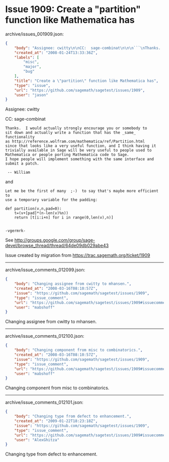 # Issue 1909: Create a "partition" function like Mathematica has

archive/issues_001909.json:
```json
{
    "body": "Assignee: cwitty\n\nCC:  sage-combinat\n\n\n```\nThanks.  I would actually strongly encourage you or somebody to\nsit down and actually write a function that has the _same_ functionality\nas http://reference.wolfram.com/mathematica/ref/Partition.html\nsince that looks like a very useful function, and I think having it\ntrivially available in Sage will be very useful to people used to\nMathematica or people porting Mathematica code to Sage.\nI hope people will implement something with the same interface and\nsubmit a patch.\n\n -- William\n```\n\n\nand \n\n\n```\nLet me be the first of many  ;-)  to say that's maybe more efficient to\nuse a temporary variable for the padding:\n\ndef partition(v,n,pad=0):\n    t=(v+[pad]*(n-len(v)%n))\n    return [t[i:i+n] for i in range(0,len(v),n)]\n\n\n-vgermrk-\n```\n\n\nSee http://groups.google.com/group/sage-devel/browse_thread/thread/64de09db029abe43\n\n\n\nIssue created by migration from https://trac.sagemath.org/ticket/1909\n\n",
    "created_at": "2008-01-24T13:33:36Z",
    "labels": [
        "misc",
        "major",
        "bug"
    ],
    "title": "Create a \"partition\" function like Mathematica has",
    "type": "issue",
    "url": "https://github.com/sagemath/sagetest/issues/1909",
    "user": "jason"
}
```
Assignee: cwitty

CC:  sage-combinat


```
Thanks.  I would actually strongly encourage you or somebody to
sit down and actually write a function that has the _same_ functionality
as http://reference.wolfram.com/mathematica/ref/Partition.html
since that looks like a very useful function, and I think having it
trivially available in Sage will be very useful to people used to
Mathematica or people porting Mathematica code to Sage.
I hope people will implement something with the same interface and
submit a patch.

 -- William
```


and 


```
Let me be the first of many  ;-)  to say that's maybe more efficient to
use a temporary variable for the padding:

def partition(v,n,pad=0):
    t=(v+[pad]*(n-len(v)%n))
    return [t[i:i+n] for i in range(0,len(v),n)]


-vgermrk-
```


See http://groups.google.com/group/sage-devel/browse_thread/thread/64de09db029abe43



Issue created by migration from https://trac.sagemath.org/ticket/1909





---

archive/issue_comments_012099.json:
```json
{
    "body": "Changing assignee from cwitty to mhansen.",
    "created_at": "2008-03-16T08:10:57Z",
    "issue": "https://github.com/sagemath/sagetest/issues/1909",
    "type": "issue_comment",
    "url": "https://github.com/sagemath/sagetest/issues/1909#issuecomment-12099",
    "user": "mabshoff"
}
```

Changing assignee from cwitty to mhansen.



---

archive/issue_comments_012100.json:
```json
{
    "body": "Changing component from misc to combinatorics.",
    "created_at": "2008-03-16T08:10:57Z",
    "issue": "https://github.com/sagemath/sagetest/issues/1909",
    "type": "issue_comment",
    "url": "https://github.com/sagemath/sagetest/issues/1909#issuecomment-12100",
    "user": "mabshoff"
}
```

Changing component from misc to combinatorics.



---

archive/issue_comments_012101.json:
```json
{
    "body": "Changing type from defect to enhancement.",
    "created_at": "2009-01-22T18:23:18Z",
    "issue": "https://github.com/sagemath/sagetest/issues/1909",
    "type": "issue_comment",
    "url": "https://github.com/sagemath/sagetest/issues/1909#issuecomment-12101",
    "user": "AlexGhitza"
}
```

Changing type from defect to enhancement.
